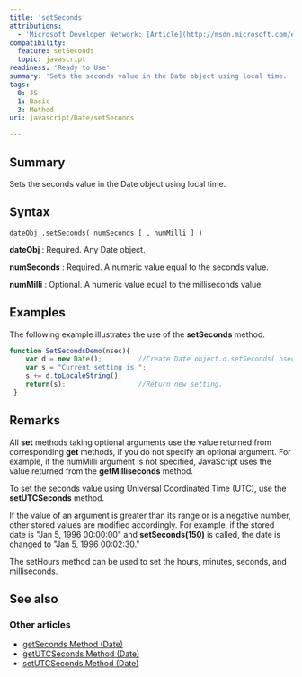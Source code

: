 ```yaml
---
title: 'setSeconds'
attributions:
  - 'Microsoft Developer Network: [Article](http://msdn.microsoft.com/en-us/library/ie/df6eb6zf(v=vs.94).aspx)'
compatibility:
  feature: setSeconds
  topic: javascript
readiness: 'Ready to Use'
summary: 'Sets the seconds value in the Date object using local time.'
tags:
  0: JS
  1: Basic
  3: Method
uri: javascript/Date/setSeconds

---
```

## Summary

Sets the seconds value in the Date object using local time.

## Syntax

    dateObj .setSeconds( numSeconds [ , numMilli ] )

**dateObj**
:   Required. Any Date object.

**numSeconds**
:   Required. A numeric value equal to the seconds value.

**numMilli**
:   Optional. A numeric value equal to the milliseconds value.

## Examples

The following example illustrates the use of the **setSeconds** method.

``` js
function SetSecondsDemo(nsec){
    var d = new Date();         //Create Date object.d.setSeconds( nsec ) ;         //Set seconds.
    var s = "Current setting is ";
    s += d.toLocaleString();
    return(s);                  //Return new setting.
 }
```

## Remarks

All **set** methods taking optional arguments use the value returned from corresponding **get** methods, if you do not specify an optional argument. For example, if the numMilli argument is not specified, JavaScript uses the value returned from the **getMilliseconds** method.

To set the seconds value using Universal Coordinated Time (UTC), use the **setUTCSeconds** method.

If the value of an argument is greater than its range or is a negative number, other stored values are modified accordingly. For example, if the stored date is "Jan 5, 1996 00:00:00" and **setSeconds(150)** is called, the date is changed to "Jan 5, 1996 00:02:30."

The setHours method can be used to set the hours, minutes, seconds, and milliseconds.

## See also

### Other articles

-   [getSeconds Method (Date)](/javascript/Date/getSeconds)
-   [getUTCSeconds Method (Date)](/javascript/Date/getUTCSeconds)
-   [setUTCSeconds Method (Date)](/javascript/Date/setUTCSeconds)


